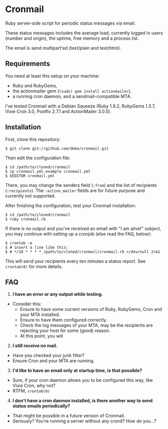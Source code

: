 # Cronmail

Ruby server-side script for periodic status messages via email.

These status messages includes the average load, currently logged in
users (number and origin), the uptime, free memory and a process list.

The email is send multipart'ed (text/plain and text/html).

## Requirements

You need at least this setup on your machine:

* Ruby and RubyGems,
* the actionmailer gem (`(sudo) gem install actionmailer`),
* a running cron daemon, and a sendmail-compatible MTA.

I've tested Cronmail with a Debian Squeeze (Ruby 1.9.2, RubyGems 1.3.7,
Vixie Cron 3.0, Postfix 2.7.1 and ActionMailer 3.0.5).

## Installation

First, clone this repository:

    $ git clone git://github.com/dmke/cronmail.git

Then edit the configuration file:

    $ cd /path/to/cloned/cronmail
    $ cp cronmail.yml.example cronmail.yml
    $ $EDITOR cronmail.yml

There, you may change the senders field (`:from`) and the list of
recipients (`:recipients`). The `:action_mailer` fields are for future
purpose and currently not supported.

After finishing the configuration, test your Cronmail installation:

    $ cd /path/to/cloned/cronmail
    $ ruby cronmail.rb

If there is no output and you've received an email with "I am alive!"
subject, you may continue with setting up a cronjob (else read the
FAQ, below):

    $ crontab -e
    $ # insert a line like this:
    $ # */10 * * * * /path/to/cloned/cronmail/cronmail.rb >/dev/null 2>&1

This will send your recipients every ten minutes a status report. See
`crontab(8)` for more details.

## FAQ

1. **I have an error or any output while testing.**
  * Consider this:
    * Ensure to have some current versions of Ruby, RubyGems, Cron and
      your MTA installed.
    * Ensure to have them configured correctly.
    * Check the log messages of your MTA, may be the recipients are
      rejecting your host for some (good) reason.
    * At this point, you will 

2. **I still receive no mail.**
  * Have you checked your junk filter?
  * Ensure Cron and your MTA are running.

3. **I'd like to have an email only at startup time, is that possible?**
  * Sure, if your cron daemon allows you to be configured this way,
    like Vixie Cron, why not?
  * RTFM, `crontab(8)`

4. **I don't have a cron daemon installed, is there another way to send
  status emails periodically?**
  * That might be possible in a future version of Cronmail.
  * Seriously? You're running a server without any crond? How do you...?

